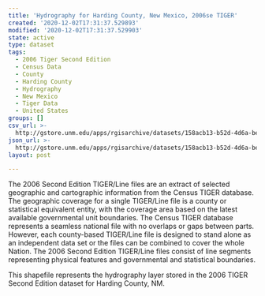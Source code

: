 ```yaml
---
title: 'Hydrography for Harding County, New Mexico, 2006se TIGER'
created: '2020-12-02T17:31:37.529893'
modified: '2020-12-02T17:31:37.529903'
state: active
type: dataset
tags:
  - 2006 Tiger Second Edition
  - Census Data
  - County
  - Harding County
  - Hydrography
  - New Mexico
  - Tiger Data
  - United States
groups: []
csv_url: >-
  http://gstore.unm.edu/apps/rgisarchive/datasets/158acb13-b52d-4d6a-be76-dbc70fdf4c19/tgr2006se_hard_lkh.derived.csv
json_url: >-
  http://gstore.unm.edu/apps/rgisarchive/datasets/158acb13-b52d-4d6a-be76-dbc70fdf4c19/tgr2006se_hard_lkh.derived.json
layout: post

---
```

The 2006 Second Edition TIGER/Line files are an extract of selected geographic and cartographic information from the Census TIGER database.  The geographic coverage for a single TIGER/Line file is a county or statistical equivalent entity, with the coverage area based on the latest available governmental unit boundaries. The Census TIGER database represents a seamless national file with no overlaps or gaps between parts.  However, each county-based TIGER/Line file is designed to stand alone as an independent data set or the files can be combined to cover the whole Nation.  The 2006 Second Edition  TIGER/Line files consist of line segments representing physical features and governmental and statistical boundaries.  

This shapefile represents the hydrography layer stored in the 2006 TIGER Second Edition dataset for Harding County, NM.
